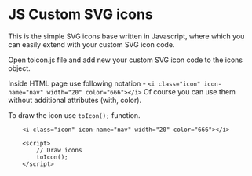 # JS Custom SVG icons

This is the simple SVG icons base written in Javascript, where which you can easily extend with your custom SVG icon code.

Open toicon.js file and add new your custom SVG icon code to the icons object.

Inside HTML page use following notation - `<i class="icon" icon-name="nav" width="20" color="666"></i>`
Of course you can use them without additional attributes (with, color).

To draw the icon use `toIcon();` function.

```
    <i class="icon" icon-name="nav" width="20" color="666"></i>

    <script>
        // Draw icons
        toIcon();
    </script>
```

